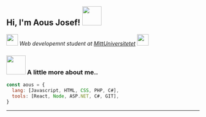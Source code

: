 


<h2> Hi, I'm Aous Josef! <img src="https://media4.giphy.com/media/du3J3cXyzhj75IOgvA/giphy.gif?cid=ecf05e47y8bm91l781ydnr6ok5209mj22ky6css7jjaglsvr&rid=giphy.gif&ct=g" width="50"></h2>


 <p><img src="" width="30"> <em>Web developemnt student at <a href="http://www.miun.se">MittUniversitetet</a> <img src="https://media.giphy.com/media/fYSnHlufseco8Fh93Z/giphy.gif" width="30">
</em></p>




### <img src="https://media.giphy.com/media/WUlplcMpOCEmTGBtBW/giphy.gif" width="50">  A little more about me..

```javascript
const aous = {
  lang: [Javascript, HTML, CSS, PHP, C#],
  tools: [React, Node, ASP.NET, C#, GIT],
}
```



---
